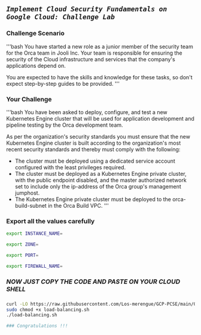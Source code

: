## ***```Implement Cloud Security Fundamentals on Google Cloud: Challenge Lab```***

### Challenge Scenario

'''bash
You have started a new role as a junior member of the security team for the Orca team in Jooli Inc. Your team is responsible for ensuring the security of the Cloud infrastructure and services that the company's applications depend on.

You are expected to have the skills and knowledge for these tasks, so don't expect step-by-step guides to be provided.
'''

### Your Challenge
'''bash
You have been asked to deploy, configure, and test a new Kubernetes Engine cluster that will be used for application development and pipeline testing by the Orca development team.

As per the organization's security standards you must ensure that the new Kubernetes Engine cluster is built according to the organization's most recent security standards and thereby must comply with the following:

- The cluster must be deployed using a dedicated service account configured with the least privileges required.
- The cluster must be deployed as a Kubernetes Engine private cluster, with the public endpoint disabled, and the master authorized network set to include only the ip-address of the Orca group's management jumphost.
- The Kubernetes Engine private cluster must be deployed to the orca-build-subnet in the Orca Build VPC.
'''

### Export all the values carefully

```bash
export INSTANCE_NAME=

export ZONE=

export PORT=

export FIREWALL_NAME=
```
###
###

### ***NOW JUST COPY THE CODE AND PASTE ON YOUR CLOUD SHELL***
###
###

```bash 
curl -LO https://raw.githubusercontent.com/Los-merengue/GCP-PCSE/main/QwikLabs-Skill-Badge-Challenge/Implement%20Load%20Balancing%20on%20Compute%20Engine%EF%80%BA%20Challenge%20Lab/load-balancing.sh
sudo chmod +x load-balancing.sh
./load-balancing.sh

### Congratulations !!!
